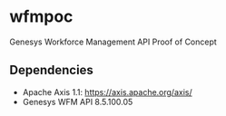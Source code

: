 # wfmpoc
Genesys Workforce Management API Proof of Concept

## Dependencies
 * Apache Axis 1.1: https://axis.apache.org/axis/
 * Genesys WFM API 8.5.100.05
